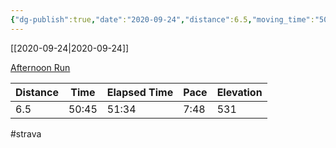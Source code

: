 ```yaml
---
{"dg-publish":true,"date":"2020-09-24","distance":6.5,"moving_time":"50:45","elapsed_time":"51:34","pace":"7:48","total_elevation_gain":531,"url":"https://www.strava.com/activities/4139021378","permalink":"/01-personal/strava/2020-09-24-afternoon-run/","dgPassFrontmatter":true}
---
```



[[2020-09-24\|2020-09-24]]

[Afternoon Run](https://www.strava.com/activities/4139021378)

| Distance | Time  | Elapsed Time | Pace | Elevation |
| -------- | ----- | ------------ | ---- | --------- |
| 6.5      | 50:45 | 51:34        | 7:48 | 531       |




#strava
